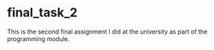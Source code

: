 # final_task_2
This is the second final assignment I did at the university as part of the programming module.
